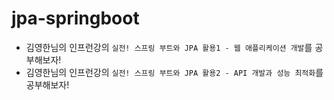# jpa-springboot
- 김영한님의 인프런강의 `실전! 스프링 부트와 JPA 활용1 - 웹 애플리케이션 개발`를 공부해보자!
- 김영한님의 인프런강의 `실전! 스프링 부트와 JPA 활용2 - API 개발과 성능 최적화`를 공부해보자!
